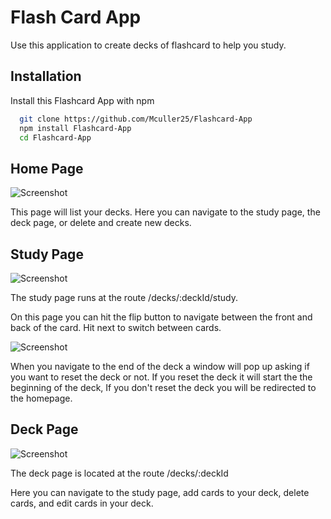 
# Flash Card App

Use this application to create decks of flashcard to help you study.

## Installation

Install this Flashcard App with npm

```bash
  git clone https://github.com/Mculler25/Flashcard-App 
  npm install Flashcard-App
  cd Flashcard-App
```
    
## Home Page

![Screenshot](readmeScreenshots/HomePage.png)

This page will list your decks. Here you can navigate to the study page, the deck page, or delete and create new decks.
## Study Page

![Screenshot](readmeScreenshots/StudyPage.png)

The study page runs at the route /decks/:deckId/study.

On this page you can hit the flip button to navigate between the front and back of the card. Hit next to switch between cards.

![Screenshot](readmeScreenshots/StudyPageWindow.png)

When you navigate to the end of the deck a window will pop up asking if you want to reset the deck or not. If you reset the deck it will start the the beginning of the deck, If you don't reset the deck you will be redirected to the homepage.
## Deck Page

![Screenshot](readmeScreenshots/DeckPage.png)

The deck page is located at the route /decks/:deckId

Here you can navigate to the study page, add cards to your deck, delete cards, and edit cards in your deck.

